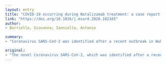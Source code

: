 ```yaml
---
layout: entry
title: "COVID-19 occurring during Natalizumab treatment: a case report in a patient with extended interval dosing approach"
link: "https://doi.org/10.1016/j.msard.2020.102165"
author:
- Borriello, Giovanna; Ianniello, Antonio

summary:
- "Coronavirus SARS-CoV-2 was identified after a recent outbreak in Wuhan, China, in December 2019. Recent reports suggest that ACE2 has ubiquitous presence in human organs. Neurologists are particularly involved into considering even more specific therapeutic strategies according to available data during the pandemic. MS patients are usually receiving disease-modifying therapies (DMTs) with immunosuppressant or immunomodulatory effects, which increase the risk of infections and morbidity compared with the general population."

original:
- "The novel Coronavirus SARS-CoV-2, which was identified after a recent outbreak in Wuhan, China, in December 2019, has generated a global pandemic impacting over 200 countries around the world. Recent reports suggest that ACE2, which is the target protein to invade the host, has a ubiquitous presence in human organs, including lung parenchyma, gastrointestinal tract, nasal mucosa, renal and urinary tract, airway epithelia, lymphoid tissues, reproductive organs, vascular endothelium and neurons. In this scenario, neurologists are particularly involved into considering even more specific therapeutic strategies according to the available data during the pandemic. In particular, MS patients are usually receiving disease-modifying therapies (DMTs) with immunosuppressant or immunomodulatory effects, which increase the risk of infections and morbidity, compared with the general population. Development of PML or other serious opportunistic infections during treatment with natalizumab forces to consider whether de-risking strategies are needed in this particular context and how to manage a high-efficacy treatment. Methods In this paper we report on a patient treated with natalizumab for relapsing MS who developed COVID-19 and recovered in a few days without complications. Results After recovery natalizumab has been administered in the window of the extended interval dosing (EID), without reporting any worsening or new symptoms. Discussion This case supports the opportunity to avoid discontinuing or delaying the retreatment over 8 weeks in patients recovered from a recent COVID-19."
---
```


